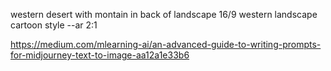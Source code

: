 western desert with montain in back of landscape 16/9
western landscape cartoon style --ar 2:1

https://medium.com/mlearning-ai/an-advanced-guide-to-writing-prompts-for-midjourney-text-to-image-aa12a1e33b6
